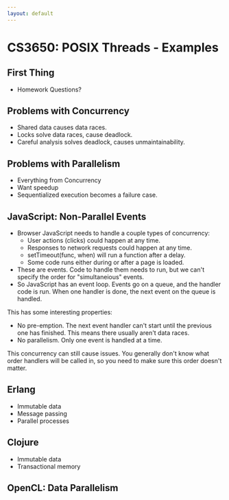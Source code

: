 ```yaml
---
layout: default
---
```


# CS3650: POSIX Threads - Examples

## First Thing

 - Homework Questions?

## Problems with Concurrency

 - Shared data causes data races.
 - Locks solve data races, cause deadlock.
 - Careful analysis solves deadlock, causes unmaintainability.

## Problems with Parallelism

 - Everything from Concurrency
 - Want speedup
 - Sequentialized execution becomes a failure case.

## JavaScript: Non-Parallel Events

 - Browser JavaScript needs to handle a couple types of concurrency:
   - User actions (clicks) could happen at any time.
   - Responses to network requests could happen at any time.
   - setTimeout(func, when) will run a function after a delay.
   - Some code runs either during or after a page is loaded.
 - These are events. Code to handle them needs to run, but we can't
   specify the order for "simultaneious" events.
 - So JavaScript has an event loop. Events go on a queue, and the handler
   code is run. When one handler is done, the next event on the queue is 
   handled. 

This has some interesting properties:

 - No pre-emption. The next event handler can't start until the previous
   one has finished. This means there usually aren't data races.
 - No parallelism. Only one event is handled at a time.

This concurrency can still cause issues. You generally don't know what order
handlers will be called in, so you need to make sure this order doesn't matter.

## Erlang

 - Immutable data
 - Message passing
 - Parallel processes

## Clojure

 - Immutable data
 - Transactional memory

## OpenCL: Data Parallelism





